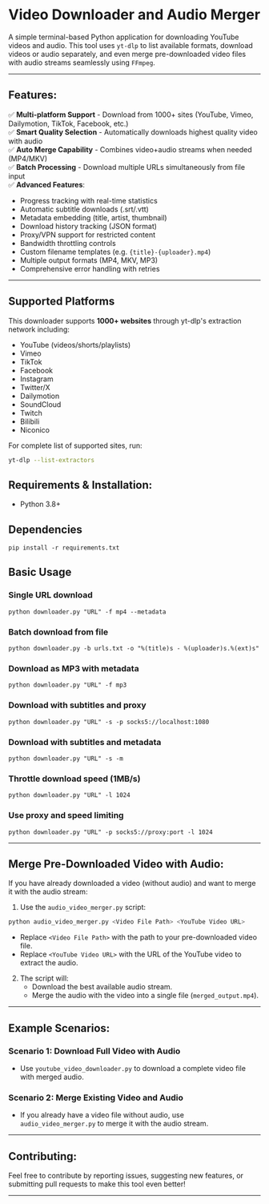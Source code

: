 # Video Downloader and Audio Merger

A simple terminal-based Python application for downloading YouTube videos and audio. This tool uses `yt-dlp` to list available formats, download videos or audio separately, and even merge pre-downloaded video files with audio streams seamlessly using `FFmpeg`.

---

## Features:
✅ **Multi-platform Support** - Download from 1000+ sites (YouTube, Vimeo, Dailymotion, TikTok, Facebook, etc.)  
✅ **Smart Quality Selection** - Automatically downloads highest quality video with audio  
✅ **Auto Merge Capability** - Combines video+audio streams when needed (MP4/MKV)  
✅ **Batch Processing** - Download multiple URLs simultaneously from file input  
✅ **Advanced Features**:
   - Progress tracking with real-time statistics  
   - Automatic subtitle downloads (.srt/.vtt)  
   - Metadata embedding (title, artist, thumbnail)  
   - Download history tracking (JSON format)  
   - Proxy/VPN support for restricted content  
   - Bandwidth throttling controls  
   - Custom filename templates (e.g. `{title}-{uploader}.mp4`)  
   - Multiple output formats (MP4, MKV, MP3)  
   - Comprehensive error handling with retries  

---

## Supported Platforms
This downloader supports **1000+ websites** through yt-dlp's extraction network including:

- YouTube (videos/shorts/playlists)  
- Vimeo  
- TikTok  
- Facebook  
- Instagram  
- Twitter/X  
- Dailymotion  
- SoundCloud  
- Twitch  
- Bilibili  
- Niconico  

For complete list of supported sites, run:
```bash
yt-dlp --list-extractors
```

## Requirements & Installation:

- Python 3.8+

## Dependencies

```
pip install -r requirements.txt
```

## Basic Usage

### Single URL download
```
python downloader.py "URL" -f mp4 --metadata
```

### Batch download from file
```
python downloader.py -b urls.txt -o "%(title)s - %(uploader)s.%(ext)s"
```

### Download as MP3 with metadata
```
python downloader.py "URL" -f mp3
```

### Download with subtitles and proxy
```
python downloader.py "URL" -s -p socks5://localhost:1080
```

### Download with subtitles and metadata
```
python downloader.py "URL" -s -m
```

### Throttle download speed (1MB/s)
```
python downloader.py "URL" -l 1024
```

### Use proxy and speed limiting
```
python downloader.py "URL" -p socks5://proxy:port -l 1024
```

---

## Merge Pre-Downloaded Video with Audio:
If you have already downloaded a video (without audio) and want to merge it with the audio stream:

1. Use the `audio_video_merger.py` script:

```bash
python audio_video_merger.py <Video File Path> <YouTube Video URL>
```

- Replace `<Video File Path>` with the path to your pre-downloaded video file.
- Replace `<YouTube Video URL>` with the URL of the YouTube video to extract the audio.

2. The script will:
   - Download the best available audio stream.
   - Merge the audio with the video into a single file (`merged_output.mp4`).

---

## Example Scenarios:

### Scenario 1: Download Full Video with Audio
- Use `youtube_video_downloader.py` to download a complete video file with merged audio.

### Scenario 2: Merge Existing Video and Audio
- If you already have a video file without audio, use `audio_video_merger.py` to merge it with the audio stream.

---

## Contributing:
Feel free to contribute by reporting issues, suggesting new features, or submitting pull requests to make this tool even better!

---
